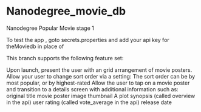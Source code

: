 # Nanodegree_movie_db
Nanodegree Popular Movie stage 1

To test the app , goto secrets.properties and add your api key for theMoviedb in place of <Enter Your API Key here>

This branch supports the following feature set:

Upon launch, present the user with an grid arrangement of movie posters.
Allow your user to change sort order via a setting:
The sort order can be by most popular, or by highest-rated
Allow the user to tap on a movie poster and transition to a details screen with additional information such as:
original title
movie poster image thumbnail
A plot synopsis (called overview in the api)
user rating (called vote_average in the api)
release date
